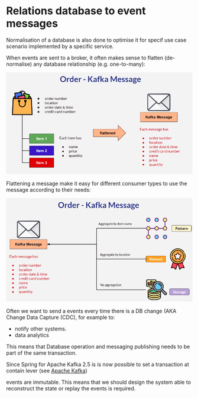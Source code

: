 # Relations database to event messages

Normalisation of a database is also done to optimise it for specif use case scenario implemented by a specific service.

When events are sent to a broker, it often makes sense to flatten (de-normalise) any database relationship (e.g. one-to-many):

![](<../../../.gitbook/assets/image (8) (1) (1) (1) (1) (1) (1) (1) (1) (1).png>)

Flattening a message make it easy for different consumer types to use the message according to their needs:

![](<../../../.gitbook/assets/image (3) (1) (1) (1) (1) (1) (1) (1) (1) (1) (1) (1) (1).png>)

Often we want to send a events every time there is a DB change (AKA Change Data Capture (CDC), for example to:

* notify other systems.
* data analytics

This means that Database operation and messaging publishing needs to be part of the same transaction.

Since Spring for Apache Kafka 2.5 is is now possible to set a transaction at contain lever (see [Apache Kafka](../../technologies/kafka.md))

events are immutable. This means that we should design the system able to reconstruct the state or replay the events is required.
